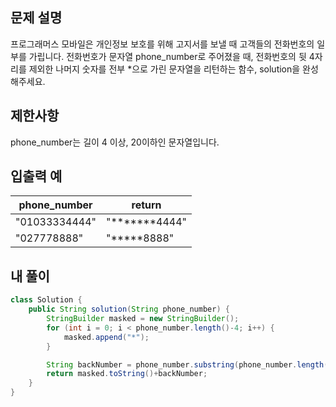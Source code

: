 

## 문제 설명 
프로그래머스 모바일은 개인정보 보호를 위해 고지서를 보낼 때 고객들의 전화번호의 일부를 가립니다.
전화번호가 문자열 phone_number로 주어졌을 때, 전화번호의 뒷 4자리를 제외한 나머지 숫자를 전부 *으로 가린 문자열을 리턴하는 함수, solution을 완성해주세요.
## 제한사항
phone_number는 길이 4 이상, 20이하인 문자열입니다.


## 입출력 예

|phone_number|return|
|---|---|
|"01033334444"|"*******4444"|
|"027778888"|"*****8888"|



## 내 풀이

```java
class Solution {
    public String solution(String phone_number) {
        StringBuilder masked = new StringBuilder();
        for (int i = 0; i < phone_number.length()-4; i++) {
            masked.append("*");
        }

        String backNumber = phone_number.substring(phone_number.length()-4,phone_number.length());
        return masked.toString()+backNumber;
    }
}
```
